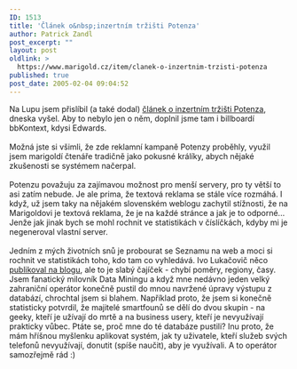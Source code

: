 ```yaml
---
ID: 1513
title: 'Článek o&nbsp;inzertním tržišti Potenza'
author: Patrick Zandl
post_excerpt: ""
layout: post
oldlink: >
  https://www.marigold.cz/item/clanek-o-inzertnim-trzisti-potenza
published: true
post_date: 2005-02-04 09:04:52
---
```

<p>Na Lupu jsem přislíbil (a také dodal) <a href="http://www.lupa.cz/clanek.php3?show=3933" >článek o inzertním tržišti Potenza</a>, dneska vyšel. Aby to nebylo jen o něm, doplnil jsme tam i billboardí bbKontext, kdysi Edwards. <br />
<br />
Možná jste si všimli, že zde reklamní kampaně Potenzy proběhly, využil
jsem marigoldí čtenáře tradičně jako pokusné králíky, abych nějaké
zkušenosti se systémem načerpal. <br />
<br />
Potenzu považuju za zajímavou možnost pro menší servery, pro ty větší
to asi zatím nebude. Je ale prima, že textová reklama se stále více
rozmáhá. I když, už jsem taky na nějakém slovenském weblogu zachytil
stížnosti, že na Marigoldovi je textová reklama, že je na každé stránce
a jak je to odporné... Jenže jak jinak bych se mohl rochnit ve
statistikách v číslíčkách, kdyby mi je negeneroval vlastní server.<br />
<br />
Jedním z mých životních snů je probourat se Seznamu na web a moci si
rochnit ve statistikách toho, kdo tam co vyhledává. Ivo Lukačovič něco <a href="http://www.seznam.cz/topwords2004.html">publikoval na blogu</a>,
ale to je slabý čajíček - chybí poměry, regiony, časy. Jsem fanatický
milovník Data Miningu a když mne nedávno jeden velký zahraniční
operátor konečně pustil do mnou navržené úpravy výstupu z databází,
chrochtal jsem si blahem. Například proto, že jsem si konečně
statisticky potvrdil, že majitelé smartfounů se dělí do dvou skupin -
na geeky, kteří je užívají do mrtě a na business usery, kteří je
nevyužívají prakticky vůbec. Ptáte se, proč mne do té databáze pustili?
Inu proto, že mám hříšnou myšlenku aplikovat systém, jak ty uživatele,
kteří služeb svých telefonů nevyužívají, donutit (spíše naučit), aby je
využívali. A to operátor samozřejmě rád :)</p>
